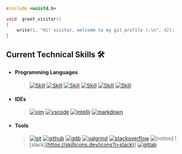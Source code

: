 ```c
#include <unistd.h>

void  greet_visitor()
{
    write(1, "Hi! visitor, welcome to my git profile (:\n", 42);
}
```

## Current Technical Skills 🛠️

- #### Programming Languages
  
  > [![Skill](https://skillicons.dev/icons?i=c)](https://skillicons.dev)
  > [![Skill](https://skillicons.dev/icons?i=cpp)](https://skillicons.dev)
  > [![Skill](https://skillicons.dev/icons?i=java)](https://skillicons.dev)
  > [![Skill](https://skillicons.dev/icons?i=bash)](https://skillicons.dev)
  > [![Skill](https://skillicons.dev/icons?i=html)](https://skillicons.dev)
  > [![Skill](https://skillicons.dev/icons?i=css)](https://skillicons.dev)

- #### IDEs
  
  > [![vim](https://skillicons.dev/icons?i=vim)](https://skillicons.dev)
  > [![vscode](https://skillicons.dev/icons?i=vscode)](https://skillicons.dev)
  > [![intellij](https://skillicons.dev/icons?i=idea)](https://skillicons.dev)
  > [![markdown](https://skillicons.dev/icons?i=md)](https://skillicons.dev)

- #### Tools
  
  > [![git](https://skillicons.dev/icons?i=git)](https://skillicons.dev)
  > [![github](https://skillicons.dev/icons?i=github)](https://skillicons.dev)
  > [![gdb](https://skillicons.dev/icons?i=gdb)](https://skillicons.dev)
  > [![valgrind](https://skillicons.dev/icons?i=valgrind)](https://skillicons.dev)
  > [![stackoverflow](https://skillicons.dev/icons?i=stackoverflow)](https://skillicons.dev)
  > ![notion](https://iconos8.es/icon/FUwceJUAs8kb/notion)]
  > ![slack][(https://skillicons.dev/icons?i=slack)](https://iconos8.es/icon/FrrWYTyu3vLa/slack-nuevo)]
  > [![gitlab](https://skillicons.dev/icons?i=gitlab)](https://skillicons.dev)
